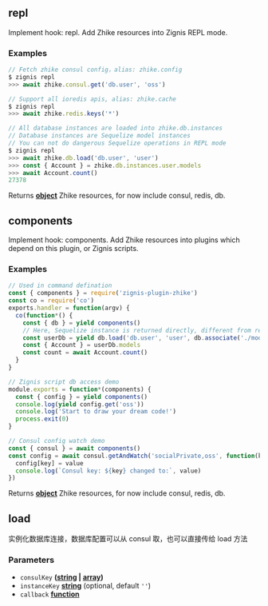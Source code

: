 <!-- Generated by documentation.js. Update this documentation by updating the source code. -->

## repl

Implement hook: repl.
Add Zhike resources into Zignis REPL mode.

### Examples

```javascript
// Fetch zhike consul config，alias: zhike.config
$ zignis repl
>>> await zhike.consul.get('db.user', 'oss')
```

```javascript
// Support all ioredis apis, alias: zhike.cache
$ zignis repl
>>> await zhike.redis.keys('*')
```

```javascript
// All database instances are loaded into zhike.db.instances
// Database instances are Sequelize model instances
// You can not do dangerous Sequelize operations in REPL mode
$ zignis repl
>>> await zhike.db.load('db.user', 'user')
>>> const { Account } = zhike.db.instances.user.models
>>> await Account.count()
27378
```

Returns **[object][1]** Zhike resources, for now include consul, redis, db.

## components

Implement hook: components.
Add Zhike resources into plugins which depend on this plugin, or Zignis scripts.

### Examples

```javascript
// Used in command defination
const { components } = require('zignis-plugin-zhike')
const co = require('co')
exports.handler = function(argv) {
  co(function*() {
    const { db } = yield components()
    // Here, Sequelize instance is returned directly, different from repl hook
    const userDb = yield db.load('db.user', 'user', db.associate('./models'))
    const { Account } = userDb.models
    const count = await Account.count()
  }
}
```

```javascript
// Zignis script db access demo
module.exports = function*(components) {
  const { config } = yield components()
  console.log(yield config.get('oss'))
  console.log('Start to draw your dream code!')
  process.exit(0)
}
```

```javascript
// Consul config watch demo
const { consul } = await components()
const config = await consul.getAndWatch('socialPrivate,oss', function(key, value) {
  config[key] = value
  console.log(`Consul key: ${key} changed to:`, value)
})
```

Returns **[object][1]** Zhike resources, for now include consul, redis, db.

## load

实例化数据库连接，数据库配置可以从 consul 取，也可以直接传给 load 方法

### Parameters

-   `consulKey` **([string][2] \| [array][3])** 
-   `instanceKey` **[string][2]**  (optional, default `''`)
-   `callback` **[function][4]** 

[1]: https://developer.mozilla.org/docs/Web/JavaScript/Reference/Global_Objects/Object

[2]: https://developer.mozilla.org/docs/Web/JavaScript/Reference/Global_Objects/String

[3]: https://developer.mozilla.org/docs/Web/JavaScript/Reference/Global_Objects/Array

[4]: https://developer.mozilla.org/docs/Web/JavaScript/Reference/Statements/function
